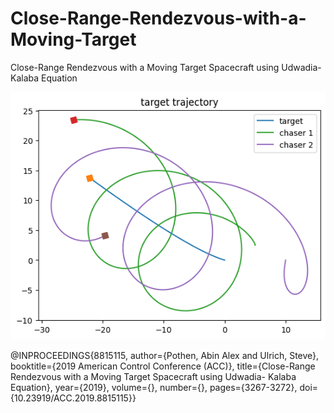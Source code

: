 # Close-Range-Rendezvous-with-a-Moving-Target
Close-Range Rendezvous with a Moving Target Spacecraft using Udwadia-Kalaba Equation

![alt Chaser and target trajectory](download.png)

@INPROCEEDINGS{8815115,
  author={Pothen, Abin Alex and Ulrich, Steve},
  booktitle={2019 American Control Conference (ACC)}, 
  title={Close-Range Rendezvous with a Moving Target Spacecraft using Udwadia- Kalaba Equation}, 
  year={2019},
  volume={},
  number={},
  pages={3267-3272},
  doi={10.23919/ACC.2019.8815115}}
